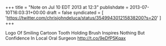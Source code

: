 +++
title = "Note on Jul 10 EDT 2013 at 12:3"
publishdate = 2013-07-10T16:03:31+00:00
draft = false
syndicated = [ 'https://twitter.com/chrisjohndeluca/status/354994301215838200?s=20' ]
+++

Logo Of Smiling Cartoon Tooth Holding Brush Inspires Nothing But Confidence In Local Oral Surgeon http://t.co/9eDfP5Kqax
